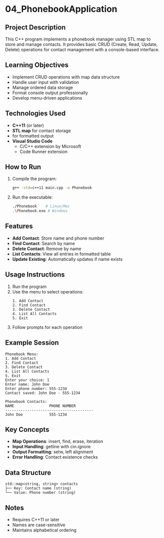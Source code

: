 # 04_PhonebookApplication

## Project Description
This C++ program implements a phonebook manager using STL map to store and manage contacts. It provides basic CRUD (Create, Read, Update, Delete) operations for contact management with a console-based interface.

## Learning Objectives
- Implement CRUD operations with map data structure
- Handle user input with validation
- Manage ordered data storage
- Format console output professionally
- Develop menu-driven applications

## Technologies Used
- **C++11** (or later)
- **STL map** for contact storage
- **<iomanip>** for formatted output
- **Visual Studio Code**
  - C/C++ extension by Microsoft
  - Code Runner extension

## How to Run
1. Compile the program:
   ```bash
   g++ -std=c++11 main.cpp -o Phonebook
   ```
2. Run the executable:
   ```bash
   ./Phonebook    # Linux/Mac
   .\Phonebook.exe # Windows
   ```

## Features
- **Add Contact**: Store name and phone number
- **Find Contact**: Search by name
- **Delete Contact**: Remove by name
- **List Contacts**: View all entries in formatted table
- **Update Existing**: Automatically updates if name exists

## Usage Instructions
1. Run the program
2. Use the menu to select operations:
   ```
   1. Add Contact
   2. Find Contact
   3. Delete Contact
   4. List All Contacts
   5. Exit
   ```
3. Follow prompts for each operation

## Example Session
```
Phonebook Menu:
1. Add Contact
2. Find Contact
3. Delete Contact
4. List All Contacts
5. Exit
Enter your choice: 1
Enter name: John Doe
Enter phone number: 555-1234
Contact saved: John Doe - 555-1234

Phonebook Contacts:
NAME                PHONE NUMBER
----------------------------------------
John Doe            555-1234
```

## Key Concepts
- **Map Operations**: insert, find, erase, iteration
- **Input Handling**: getline with cin.ignore
- **Output Formatting**: setw, left alignment
- **Error Handling**: Contact existence checks

## Data Structure
```text
std::map<string, string> contacts
├── Key: Contact name (string)
└── Value: Phone number (string)
```

## Notes
- Requires C++11 or later
- Names are case-sensitive
- Maintains alphabetical ordering
